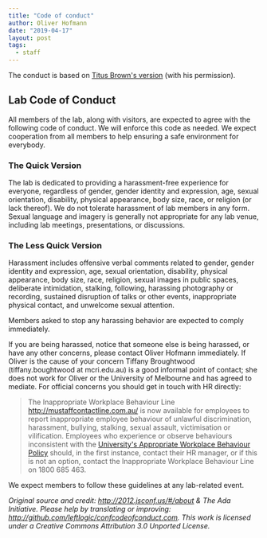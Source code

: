 ```yaml
---
title: "Code of conduct"
author: Oliver Hofmann
date: "2019-04-17"
layout: post
tags:
  - staff
---
```


The conduct is based on [Titus Brown's version](http://ivory.idyll.org/lab/coc.html) (with his permission).

## Lab Code of Conduct

All members of the lab, along with visitors, are expected to agree with the following code of conduct. We will enforce this code as needed. We expect cooperation from all members to help ensuring a safe environment for everybody.

### The Quick Version

The lab is dedicated to providing a harassment-free experience for everyone, regardless of gender, gender identity and expression, age, sexual orientation, disability, physical appearance, body size, race, or religion (or lack thereof). We do not tolerate harassment of lab members in any form. Sexual language and imagery is generally not appropriate for any lab venue, including lab meetings, presentations, or discussions. 

### The Less Quick Version

Harassment includes offensive verbal comments related to gender, gender identity and expression, age, sexual orientation, disability, physical appearance, body size, race, religion, sexual images in public spaces, deliberate intimidation, stalking, following, harassing photography or recording, sustained disruption of talks or other events, inappropriate physical contact, and unwelcome sexual attention.

Members asked to stop any harassing behavior are expected to comply immediately.

If you are being harassed, notice that someone else is being harassed, or have any other concerns, please contact Oliver Hofmann immediately. If Oliver is the cause of your concern Tiffany Broughtwood (tiffany.boughtwood at mcri.edu.au) is a good informal point of contact; she does not work for Oliver or the University of Melbourne and has agreed to mediate. For official concerns you should get in touch with HR directly:

> The Inappropriate Workplace Behaviour Line http://mustaffcontactline.com.au/ is now available for employees to report inappropriate employee behaviour of unlawful discrimination, harassment, bullying, stalking, sexual assault, victimisation or vilification. Employees who experience or observe behaviours inconsistent with the [University's Appropriate Workplace Behaviour Policy](https://policy.unimelb.edu.au/MPF1328) should, in the first instance, contact their HR manager, or if this is not an option, contact the Inappropriate Workplace Behaviour Line on 1800 685 463. 

We expect members to follow these guidelines at any lab-related event.

_Original source and credit: http://2012.jsconf.us/#/about & The Ada Initiative. Please help by translating or improving: http://github.com/leftlogic/confcodeofconduct.com. This work is licensed under a Creative Commons Attribution 3.0 Unported License._
